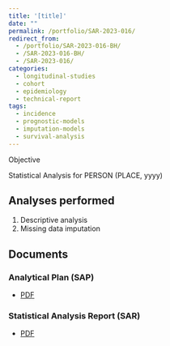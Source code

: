 ```yaml
---
title: '[title]'
date: ""
permalink: /portfolio/SAR-2023-016/
redirect_from:
  - /portfolio/SAR-2023-016-BH/
  - /SAR-2023-016-BH/
  - /SAR-2023-016/
categories:
  - longitudinal-studies
  - cohort
  - epidemiology
  - technical-report
tags:
  - incidence
  - prognostic-models
  - imputation-models
  - survival-analysis
---
```


Objective

Statistical Analysis for PERSON (PLACE, yyyy)
<!-- Technical Report for PERSON (PLACE, yyyy) -->

## Analyses performed

1. Descriptive analysis
1. Missing data imputation

## Documents

<!-- The client has requested that this analysis be kept confidential until a future date, determined by the client. -->
<!-- All documents from this consultation are therefore not published online and only the title and year of the analysis will be included in the consultant's Portfolio. -->
<!-- After the agreed date is reached, the documents will be released. -->

<!-- The client has requested that this analysis be kept confidential. -->
<!-- All documents from this consultation are therefore not published online and only the title and year of the analysis will be included in the consultant's Portfolio. -->

### Analytical Plan (SAP)

- [PDF][sap]

### Statistical Analysis Report (SAR)

- [PDF][sar]

<!-- ## Associated analyses -->

<!-- This analysis is part of a larger project and is supported by other analyses, linked below. -->

<!-- **[assoc_title]** -->

<!-- <[assoc_link]> -->

<!-- --- -->

[sap]: /files/SAP-2023-016-BH-v01.pdf
[sar]: /files/SAR-2023-016-BH-v01.pdf
